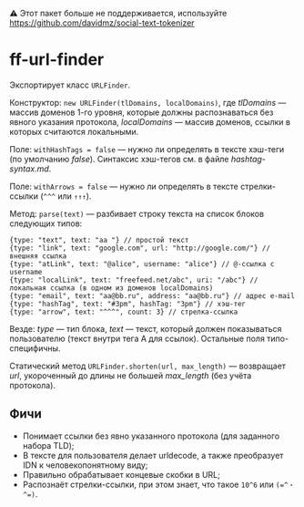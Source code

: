 ⚠ Этот пакет больше не поддерживается, используйте https://github.com/davidmz/social-text-tokenizer

# ff-url-finder

Экспортирует класс `URLFinder`.

Конструктор: `new URLFinder(tlDomains, localDomains)`, где _tlDomains_ — массив доменов 1-го уровня, которые должны распознаваться без явного указания протокола,
_localDomains_ — массив доменов, ссылки в которых считаются локальными.

Поле: `withHashTags = false` — нужно ли определять в тексте хэш-теги (по умолчанию _false_). Синтаксис хэш-тегов см. в файле _hashtag-syntax.md_.

Поле: `withArrows = false` — нужно ли определять в тексте стрелки-ссылки (`^^^` или `↑↑↑`).

Метод: `parse(text)` — разбивает строку текста на список блоков следующих типов:

````
{type: "text", text: "aa "} // простой текст
{type: "link", text: "google.com", url: "http://google.com/"} // внешняя ссылка
{type: "atLink", text: "@alice", username: "alice"} // @-ссылка с username
{type: "localLink", text: "freefeed.net/abc", uri: "/abc"} // локальная ссылка (в одном из доменов localDomains)
{type: "email", text: "aa@bb.ru", address: "aa@bb.ru"} // адрес e-mail
{type: "hashTag", text: "#3pm", hashTag: "3pm"} // хэш-тег
{type: "arrow", text: "^^^", count: 3} // стрелка-ссылка
````
Везде: _type_ — тип блока, _text_ — текст, который должен показываться пользователю (текст внутри тега A для ссылок). Остальные поля типо-специфичны.

Статический метод `URLFinder.shorten(url, max_length)` — возвращает _url_, укороченный до длины не большей _max_length_ (без учёта протокола).  

## Фичи

* Понимает ссылки без явно указанного протокола (для заданного набора TLD);
* В тексте для пользователя делает urldecode, а также преобразует IDN к человекопонятному виду;
* Правильно обрабатывает концевые скобки в URL;
* Распознаёт стрелки-ссылки, при этом знает, что такое `10^6` или `(=^・^=)`.

